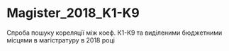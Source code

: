 # Magister_2018_K1-K9
Спроба пошуку кореляції між коеф. К1-К9 та виділеними бюджетними місцями в магістратуру в 2018 році
